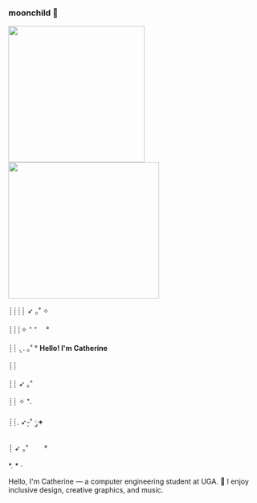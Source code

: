 ### moonchild 🌙


<p align="left">
<img src="https://i.pinimg.com/originals/eb/54/d4/eb54d4191a91f9ff3c2f9a198471136b.gif" height="271"> 
<img src="https://i.pinimg.com/originals/ce/5d/3e/ce5d3e8ec57dc973457306514ae24fbc.gif" width="300" height="271">
  
</p>

┊┊┊┊ ➶ ｡˚ ✧ <br> </br>
┊┊┊✧ ⁺    ⁺ 　° <br> </br>
┊┊ . ͎. ｡˚ °    **Hello! I'm Catherine** <br></br>
┊┊          <br> </br>
┊┊ ➶ ｡˚     <br> </br>
┊┊ ✧ ⁺.     <br> </br>
┊┊.                      ➶-͙˚ ༘✶  <br> </br>
┊ ➶ ｡˚ 　　°    <br> </br>
*.           *    ·



Hello, I'm Catherine — a computer engineering student at UGA. 🌱 I enjoy inclusive design, creative graphics, and music. 

<!--
**catherinexxtan/catherinexxtan** is a ✨ _special_ ✨ repository because its `README.md` (this file) appears on your GitHub profile.

Here are some ideas to get you started:

- 🔭 I’m currently working on ...
- 🌱 I’m currently learning ...
- 👯 I’m looking to collaborate on ...
- 🤔 I’m looking for help with ...
- 💬 Ask me about ...
- 📫 How to reach me: ...
- 😄 Pronouns: ...
- ⚡ Fun fact: ...
-->
